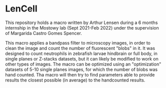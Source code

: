 # LenCell

This repository holds a macro written by Arthur Lensen during a 6 months internship in the Mostowy lab (Sept 2021-Feb 2022) under the supervision of Margarida Castro Gomes Spencer.

This macro applies a bandpass filter to microscopy images, in order to clean the image and count the number of fluorescent "blobs" in it. It was designed to count neutrophils in zebrafish larvae hindbrain or full body, in single planes or Z-stacks datasets, but it can likely be modified to work on other types of images.
The macro can be optimized using an "optimization" datasets of 5-10 single planes images, for which the number of blobs was hand counted. Tha macro will then try to find parameters able to provide results the closest possible (in average) to the handcounted results.
